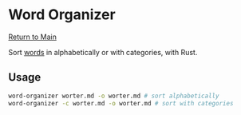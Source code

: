 # Word Organizer

[Return to Main](../README.md)

Sort [words](../worter.md) in alphabetically or with categories, with Rust.

## Usage

```bash
word-organizer worter.md -o worter.md # sort alphabetically
word-organizer -c worter.md -o worter.md # sort with categories
```
